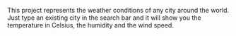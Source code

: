 This project represents the weather conditions of any city around the world. Just type an existing city in the search bar and it will show you the temperature in Celsius, the humidity and the wind speed.
